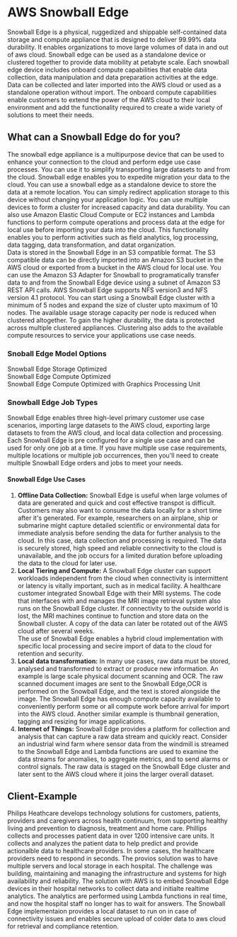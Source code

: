 # AWS Snowball Edge  
Snowball Edge is a physical, ruggedized and shippable self-contained data storage and compute appliance that is designed to deliver 99.99% data durability. It enables organizations to move large volumes of data in and out of aws cloud. Snowball edge can be used as a standalone device or clustered together to provide data mobility at petabyte scale. Each snowball edge device includes onboard compute capabilities that enable data collection, data manipulation and data preparation activities at the edge. Data can be collected and later imported into the AWS cloud or used as a standalone operation without import. The onboard compute capabilities enable customers to extend the power of the AWS cloud to their local environment and add the functionality required to create a wide variety of solutions to meet their needs.  
  
## What can a Snowball Edge do for you?  
The snowball edge appliance is a multipurpose device that can be used to enhance your connection to the cloud and perform edge use case processes. You can use it to simplify transporting large datasets to and from the cloud. Snowball edge enables you to expedite migration your data to the cloud. You can use a snowball edge as a standalone device to store the data at a remote location. You can simply redirect application storage to this device without changing your application logic. You can use multiple devices to form a cluster for increased capacity and data durability. You can also use Amazon Elastic Cloud Compute or EC2 instances and Lambda functions to perform compute operations and process data at the edge for local use before importing your data into the cloud. This functionality enables you to perform activities such as field analytics, log processing, data tagging, data transformation, and datat organization.  
Data is stored in the Snowball Edge in an S3 compatible format. The S3 compatible data can be directly imported into an Amazon S3 bucket in the AWS cloud or exported from a bucket in the AWS cloud for local use. You can use the Amazon S3 Adapter for Snowball to programatically transfer data to and from the Snowball Edge device using a subnet of Amazon S3 REST API calls. AWS Snowball Edge supports NFS version3 and NFS version 4.1 protocol. You can start using a Snowball Edge cluster with a minimum of 5 nodes and expand the size of cluster upto maximum of 10 nodes. The available usage storage capacity per node is reduced when clustered altogether.  To gain the higher durability, the data is protected across multiple clustered appliances. Clustering also adds to the available compute resources to service your applications use case needs.  
  
### Snoball Edge Model Options
Snowball Edge Storage Optimized  
Snowball Edge Compute Optimized  
Snowball Edge Compute Optimized  with Graphics Processing Unit  
  
### Snowball Edge Job Types  
Snowball Edge enables three high-level primary customer use case scenarios, importing large datasets to the AWS cloud, exporting large datasets to from the AWS cloud, and local data collection and processing. Each Snowball Edge is pre configured for a single use case and can be used for only one job at a time. If you have multiple use case requirements, multiple locations or multiple job occurrences, then you'll need to create multiple Snowball Edge orders and jobs to meet your needs.   
  
#### Snowball Edge Use Cases
1. **Offline Data Collection:** Snowball Edge is useful when large volumes of data are generated and quick and cost effective transpot is difficult. Customers may also want to consume the data locally for a short time after it's generated. For example, researchers on an airplane, ship or submarine might capture detailed scientific or environmental data for immediate analysis before sending the data for further analysis to the cloud. In this case, data collection and processing is required. The data is securely stored, high speed and reliable connectivity to the cloud is unavailable, and the job occurs for a limited duration before uploading the data to the cloud for later use. 
2. **Local Tiering and Compute:** A Snowball Edge cluster can support workloads independent from the cloud when connectivity is intermittent or latency is vitally important, such as in medical facility. A healthcare customer integrated Snowball Edge with their MRI systems. The code that interfaces with and manages the MRI image retrieval system also runs on the Snowball Edge cluster. If connectivity to the outside world is lost, the MRI machines continue to function and store data on the Snowball cluster. A copy of the data can later be rotated out of the AWS cloud after several weeks.  
The use of Snowball Edge enables a hybrid cloud implementation with specific local processing and secire import of data to the cloud for retention and security. 
3. **Local data transformation:** In many use cases, raw data must be stored, analysed and transformed to extract or produce new information. An example is large scale physical document scanning and OCR. The raw scanned document images are sent to the Snowball Edge,OCR is performed on the Snowball Edge, and the text is stored alongside the image. The Snowball Edge has enough compute capacity available to conveniently perform some or all compute work before arrival for import into the AWS cloud. Another similar example is thumbnail generation, tagging and resizing for image applications.
4. **Internet of Things:** Snowball Edge provides a platform for collection and analysis that can capture a raw data stream and quickly react. Consider an industrial wind farm where sensor data from the windmill is streamed to the Snowball Edge and Lambda functions are used to examine the data streams for anomalies, to aggregate metrics, and to send alarms or control signals. The raw data is staged on the Snowball Edge cluster and later sent to the AWS cloud where it joins the larger overall dataset. 
  
## Client-Example
Philips Heathcare develops technology solutions for customers, patients, providers and caregivers across health continuum, from supporting healthy living and prevention to diagnosis, treatment and home care. Phillips collects and processes patient data in over 1200 intensive care units. It collects and analyzes the patient data to help predict and provide actionalble data to healthcare providers. In some cases, the healthcare providers need to respond in seconds. The provios solution was to have multiple servers and local storage in each hospital. The challenge was building, maintaining and managing the infrastructure and systems for high availability and reliability. The solution with AWS is to embed Snowball Edge devices in their hospital networks to collect data and initialte realtime analytics. The analytics are performed using Lambda functions in real time, and now the hospital staff no longer has to wait for answers. The Snowball Edge implementaion provides a local dataset to run on in case of connectivity issues and enables secure upload of colder data to aws cloud for retrieval and compliance retention.  